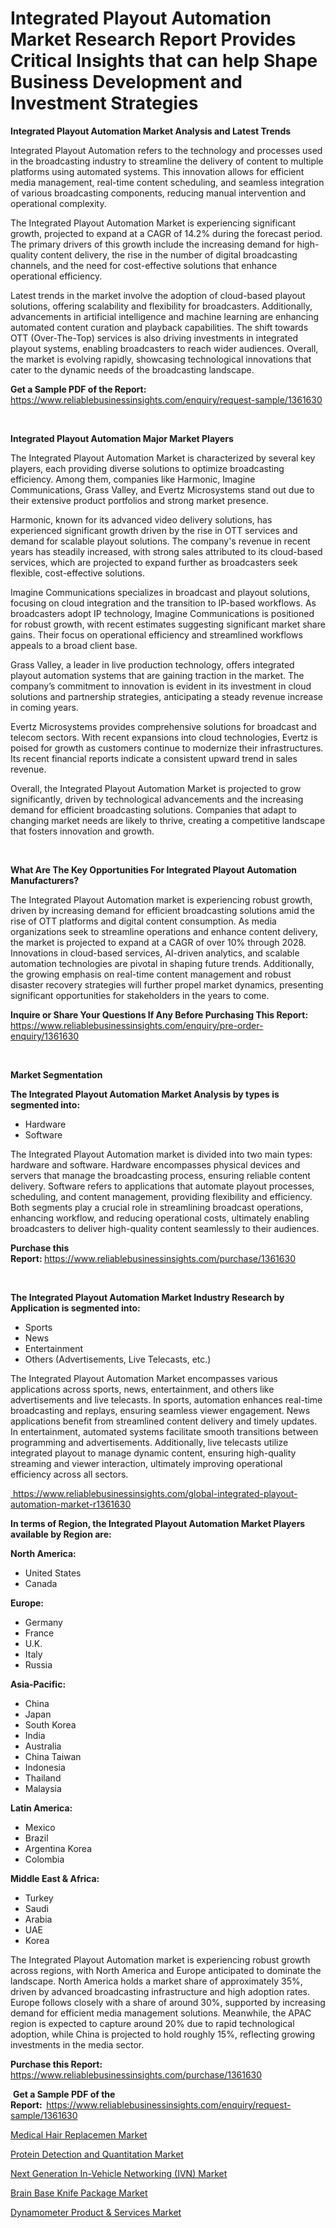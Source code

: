 <p><h1>Integrated Playout Automation Market Research Report Provides Critical Insights that can help Shape Business Development and Investment Strategies</h1></p><p><strong>Integrated Playout Automation Market Analysis and Latest Trends</strong></p>
<p><p>Integrated Playout Automation refers to the technology and processes used in the broadcasting industry to streamline the delivery of content to multiple platforms using automated systems. This innovation allows for efficient media management, real-time content scheduling, and seamless integration of various broadcasting components, reducing manual intervention and operational complexity.</p><p>The Integrated Playout Automation Market is experiencing significant growth, projected to expand at a CAGR of 14.2% during the forecast period. The primary drivers of this growth include the increasing demand for high-quality content delivery, the rise in the number of digital broadcasting channels, and the need for cost-effective solutions that enhance operational efficiency. </p><p>Latest trends in the market involve the adoption of cloud-based playout solutions, offering scalability and flexibility for broadcasters. Additionally, advancements in artificial intelligence and machine learning are enhancing automated content curation and playback capabilities. The shift towards OTT (Over-The-Top) services is also driving investments in integrated playout systems, enabling broadcasters to reach wider audiences. Overall, the market is evolving rapidly, showcasing technological innovations that cater to the dynamic needs of the broadcasting landscape.</p></p>
<p><strong>Get a Sample PDF of the Report:&nbsp;</strong> <a href="https://www.reliablebusinessinsights.com/enquiry/request-sample/1361630?utm_campaign=60&utm_medium=2&utm_source=Github&utm_content=ia&utm_term=22032025&utm_id=integrated-playout-automation">https://www.reliablebusinessinsights.com/enquiry/request-sample/1361630</a></p>
<p>&nbsp;</p>
<p><strong>Integrated Playout Automation Major Market Players</strong></p>
<p><p>The Integrated Playout Automation Market is characterized by several key players, each providing diverse solutions to optimize broadcasting efficiency. Among them, companies like Harmonic, Imagine Communications, Grass Valley, and Evertz Microsystems stand out due to their extensive product portfolios and strong market presence.</p><p>Harmonic, known for its advanced video delivery solutions, has experienced significant growth driven by the rise in OTT services and demand for scalable playout solutions. The company's revenue in recent years has steadily increased, with strong sales attributed to its cloud-based services, which are projected to expand further as broadcasters seek flexible, cost-effective solutions.</p><p>Imagine Communications specializes in broadcast and playout solutions, focusing on cloud integration and the transition to IP-based workflows. As broadcasters adopt IP technology, Imagine Communications is positioned for robust growth, with recent estimates suggesting significant market share gains. Their focus on operational efficiency and streamlined workflows appeals to a broad client base.</p><p>Grass Valley, a leader in live production technology, offers integrated playout automation systems that are gaining traction in the market. The company’s commitment to innovation is evident in its investment in cloud solutions and partnership strategies, anticipating a steady revenue increase in coming years.</p><p>Evertz Microsystems provides comprehensive solutions for broadcast and telecom sectors. With recent expansions into cloud technologies, Evertz is poised for growth as customers continue to modernize their infrastructures. Its recent financial reports indicate a consistent upward trend in sales revenue.</p><p>Overall, the Integrated Playout Automation Market is projected to grow significantly, driven by technological advancements and the increasing demand for efficient broadcasting solutions. Companies that adapt to changing market needs are likely to thrive, creating a competitive landscape that fosters innovation and growth.</p></p>
<p>&nbsp;</p>
<p><strong>What Are The Key Opportunities For Integrated Playout Automation Manufacturers?</strong></p>
<p><p>The Integrated Playout Automation market is experiencing robust growth, driven by increasing demand for efficient broadcasting solutions amid the rise of OTT platforms and digital content consumption. As media organizations seek to streamline operations and enhance content delivery, the market is projected to expand at a CAGR of over 10% through 2028. Innovations in cloud-based services, AI-driven analytics, and scalable automation technologies are pivotal in shaping future trends. Additionally, the growing emphasis on real-time content management and robust disaster recovery strategies will further propel market dynamics, presenting significant opportunities for stakeholders in the years to come.</p></p>
<p><strong>Inquire or Share Your Questions If Any Before Purchasing This Report:</strong> <a href="https://www.reliablebusinessinsights.com/enquiry/pre-order-enquiry/1361630?utm_campaign=60&utm_medium=2&utm_source=Github&utm_content=ia&utm_term=22032025&utm_id=integrated-playout-automation">https://www.reliablebusinessinsights.com/enquiry/pre-order-enquiry/1361630</a></p>
<p>&nbsp;</p>
<p><strong>Market Segmentation</strong></p>
<p><strong>The Integrated Playout Automation Market Analysis by types is segmented into:</strong></p>
<p><ul><li>Hardware</li><li>Software</li></ul></p>
<p><p>The Integrated Playout Automation market is divided into two main types: hardware and software. Hardware encompasses physical devices and servers that manage the broadcasting process, ensuring reliable content delivery. Software refers to applications that automate playout processes, scheduling, and content management, providing flexibility and efficiency. Both segments play a crucial role in streamlining broadcast operations, enhancing workflow, and reducing operational costs, ultimately enabling broadcasters to deliver high-quality content seamlessly to their audiences.</p></p>
<p><strong>Purchase this Report:&nbsp;</strong><a href="https://www.reliablebusinessinsights.com/purchase/1361630?utm_campaign=60&utm_medium=2&utm_source=Github&utm_content=ia&utm_term=22032025&utm_id=integrated-playout-automation">https://www.reliablebusinessinsights.com/purchase/1361630</a></p>
<p>&nbsp;</p>
<p><strong>The Integrated Playout Automation Market Industry Research by Application is segmented into:</strong></p>
<p><ul><li>Sports</li><li>News</li><li>Entertainment</li><li>Others (Advertisements, Live Telecasts, etc.)</li></ul></p>
<p><p>The Integrated Playout Automation Market encompasses various applications across sports, news, entertainment, and others like advertisements and live telecasts. In sports, automation enhances real-time broadcasting and replays, ensuring seamless viewer engagement. News applications benefit from streamlined content delivery and timely updates. In entertainment, automated systems facilitate smooth transitions between programming and advertisements. Additionally, live telecasts utilize integrated playout to manage dynamic content, ensuring high-quality streaming and viewer interaction, ultimately improving operational efficiency across all sectors.</p></p>
<p><a href="https://www.reliablebusinessinsights.com/global-integrated-playout-automation-market-r1361630?utm_campaign=60&utm_medium=2&utm_source=Github&utm_content=ia&utm_term=22032025&utm_id=integrated-playout-automation">&nbsp;https://www.reliablebusinessinsights.com/global-integrated-playout-automation-market-r1361630</a></p>
<p><strong>In terms of Region, the Integrated Playout Automation Market Players available by Region are:</strong></p>
<p>
    <p> <strong> North America: </strong>
        <ul>
            <li>United States</li>
            <li>Canada</li>
        </ul>
        </p> 
    <p> <strong> Europe: </strong>
        <ul>
            <li>Germany</li>
            <li>France</li>
            <li>U.K.</li>
            <li>Italy</li>
            <li>Russia</li>
        </ul>
        </p> 
    <p> <strong> Asia-Pacific: </strong>
        <ul>
            <li>China</li>
            <li>Japan</li>
            <li>South Korea</li>
            <li>India</li>
            <li>Australia</li>
            <li>China Taiwan</li>
            <li>Indonesia</li>
            <li>Thailand</li>
            <li>Malaysia</li>
        </ul>
        </p> 
    <p> <strong> Latin America: </strong>
        <ul>
            <li>Mexico</li>
            <li>Brazil</li>
            <li>Argentina Korea</li>
            <li>Colombia</li>
        </ul>
        </p> 
    <p> <strong> Middle East & Africa: </strong>
        <ul>
            <li>Turkey</li>
            <li>Saudi</li>
            <li>Arabia</li>
            <li>UAE</li>
            <li>Korea</li>
        </ul>
    </p>
    </p>
<p><p>The Integrated Playout Automation market is experiencing robust growth across regions, with North America and Europe anticipated to dominate the landscape. North America holds a market share of approximately 35%, driven by advanced broadcasting infrastructure and high adoption rates. Europe follows closely with a share of around 30%, supported by increasing demand for efficient media management solutions. Meanwhile, the APAC region is expected to capture around 20% due to rapid technological adoption, while China is projected to hold roughly 15%, reflecting growing investments in the media sector.</p></p>
<p><strong>Purchase this Report: </strong><a href="https://www.reliablebusinessinsights.com/purchase/1361630?utm_campaign=60&utm_medium=2&utm_source=Github&utm_content=ia&utm_term=22032025&utm_id=integrated-playout-automation">https://www.reliablebusinessinsights.com/purchase/1361630</a></p>
<p>&nbsp;<strong>Get a Sample PDF of the Report:&nbsp;&nbsp;</strong><a href="https://www.reliablebusinessinsights.com/enquiry/request-sample/1361630?utm_campaign=60&utm_medium=2&utm_source=Github&utm_content=ia&utm_term=22032025&utm_id=integrated-playout-automation">https://www.reliablebusinessinsights.com/enquiry/request-sample/1361630</a></p>
<p><strong></strong></p>
<p><p><a href="https://github.com/borknyberg/Market-Research-Report-List-1/blob/main/medical-hair-replacemen-market.md?utm_campaign=60&utm_medium=2&utm_source=Github&utm_content=ia&utm_term=22032025&utm_id=integrated-playout-automation">Medical Hair Replacemen Market</a></p><p><a href="https://github.com/mynaoanes/Market-Research-Report-List-1/blob/main/protein-detection-and-quantitation-market.md?utm_campaign=60&utm_medium=2&utm_source=Github&utm_content=ia&utm_term=22032025&utm_id=integrated-playout-automation">Protein Detection and Quantitation Market</a></p><p><a href="https://github.com/alrogikrosa/Market-Research-Report-List-1/blob/main/next-generation-in-vehicle-networking-ivn-market.md?utm_campaign=60&utm_medium=2&utm_source=Github&utm_content=ia&utm_term=22032025&utm_id=integrated-playout-automation">Next Generation In-Vehicle Networking (IVN) Market</a></p><p><a href="https://github.com/puhakhommabh/Market-Research-Report-List-1/blob/main/brain-base-knife-package-market.md?utm_campaign=60&utm_medium=2&utm_source=Github&utm_content=ia&utm_term=22032025&utm_id=integrated-playout-automation">Brain Base Knife Package Market</a></p><p><a href="https://github.com/coricnzati/Market-Research-Report-List-1/blob/main/dynamometer-product-services-market.md?utm_campaign=60&utm_medium=2&utm_source=Github&utm_content=ia&utm_term=22032025&utm_id=integrated-playout-automation">Dynamometer Product & Services Market</a></p></p>
